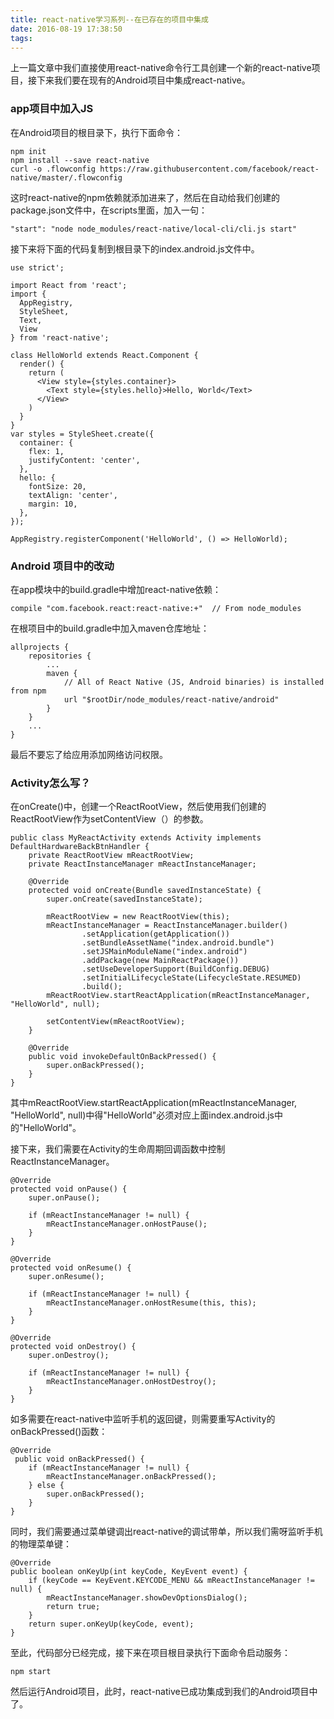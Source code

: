 ```yaml
---
title: react-native学习系列--在已存在的项目中集成
date: 2016-08-19 17:38:50
tags:
---
```

上一篇文章中我们直接使用react-native命令行工具创建一个新的react-native项目，接下来我们要在现有的Android项目中集成react-native。  

### app项目中加入JS
在Android项目的根目录下，执行下面命令：  

```
npm init
npm install --save react-native
curl -o .flowconfig https://raw.githubusercontent.com/facebook/react-native/master/.flowconfig
```
这时react-native的npm依赖就添加进来了，然后在自动给我们创建的package.json文件中，在scripts里面，加入一句：  

```
"start": "node node_modules/react-native/local-cli/cli.js start"
```
接下来将下面的代码复制到根目录下的index.android.js文件中。  

```
use strict';

import React from 'react';
import {
  AppRegistry,
  StyleSheet,
  Text,
  View
} from 'react-native';

class HelloWorld extends React.Component {
  render() {
    return (
      <View style={styles.container}>
        <Text style={styles.hello}>Hello, World</Text>
      </View>
    )
  }
}
var styles = StyleSheet.create({
  container: {
    flex: 1,
    justifyContent: 'center',
  },
  hello: {
    fontSize: 20,
    textAlign: 'center',
    margin: 10,
  },
});

AppRegistry.registerComponent('HelloWorld', () => HelloWorld);

```

### Android 项目中的改动
在app模块中的build.gradle中增加react-native依赖：  

```
compile "com.facebook.react:react-native:+"  // From node_modules
```
在根项目中的build.gradle中加入maven仓库地址：  

```
allprojects {
    repositories {
        ...
        maven {
            // All of React Native (JS, Android binaries) is installed from npm
            url "$rootDir/node_modules/react-native/android"
        }
    }
    ...
}
```
最后不要忘了给应用添加网络访问权限。

### Activity怎么写？
在onCreate()中，创建一个ReactRootView，然后使用我们创建的ReactRootView作为setContentView（）的参数。  

```
public class MyReactActivity extends Activity implements DefaultHardwareBackBtnHandler {
    private ReactRootView mReactRootView;
    private ReactInstanceManager mReactInstanceManager;

    @Override
    protected void onCreate(Bundle savedInstanceState) {
        super.onCreate(savedInstanceState);

        mReactRootView = new ReactRootView(this);
        mReactInstanceManager = ReactInstanceManager.builder()
                .setApplication(getApplication())
                .setBundleAssetName("index.android.bundle")
                .setJSMainModuleName("index.android")
                .addPackage(new MainReactPackage())
                .setUseDeveloperSupport(BuildConfig.DEBUG)
                .setInitialLifecycleState(LifecycleState.RESUMED)
                .build();
        mReactRootView.startReactApplication(mReactInstanceManager, "HelloWorld", null);

        setContentView(mReactRootView);
    }

    @Override
    public void invokeDefaultOnBackPressed() {
        super.onBackPressed();
    }
}
```
其中mReactRootView.startReactApplication(mReactInstanceManager, "HelloWorld", null)中得"HelloWorld"必须对应上面index.android.js中的"HelloWorld"。

接下来，我们需要在Activity的生命周期回调函数中控制ReactInstanceManager。  

```
@Override
protected void onPause() {
    super.onPause();

    if (mReactInstanceManager != null) {
        mReactInstanceManager.onHostPause();
    }
}

@Override
protected void onResume() {
    super.onResume();

    if (mReactInstanceManager != null) {
        mReactInstanceManager.onHostResume(this, this);
    }
}

@Override
protected void onDestroy() {
    super.onDestroy();

    if (mReactInstanceManager != null) {
        mReactInstanceManager.onHostDestroy();
    }
}
```

如多需要在react-native中监听手机的返回键，则需要重写Activity的onBackPressed()函数：  

```
@Override
 public void onBackPressed() {
    if (mReactInstanceManager != null) {
        mReactInstanceManager.onBackPressed();
    } else {
        super.onBackPressed();
    }
}
```

同时，我们需要通过菜单键调出react-native的调试带单，所以我们需呀监听手机的物理菜单键：  

```
@Override
public boolean onKeyUp(int keyCode, KeyEvent event) {
    if (keyCode == KeyEvent.KEYCODE_MENU && mReactInstanceManager != null) {
        mReactInstanceManager.showDevOptionsDialog();
        return true;
    }
    return super.onKeyUp(keyCode, event);
}
```
至此，代码部分已经完成，接下来在项目根目录执行下面命令启动服务：  

```
npm start
```

然后运行Android项目，此时，react-native已成功集成到我们的Android项目中了。
